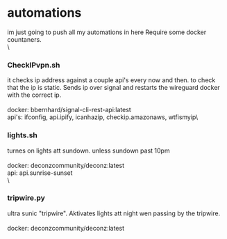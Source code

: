 # automations
im just going to push all my automations in here
Require some docker countaners.\
\
### CheckIPvpn.sh
it checks ip address against a couple api's every now and then. to check that the ip is static.
Sends ip over signal and restarts the wireguard docker with the correct ip.\
\
docker:    bbernhard/signal-cli-rest-api:latest\
api's:     ifconfig, api.ipify, icanhazip, checkip.amazonaws, wtfismyip\

### lights.sh
turnes on lights att sundown. unless sundown past 10pm\
\
docker:    deconzcommunity/deconz:latest\
api:       api.sunrise-sunset\
\
### tripwire.py
ultra sunic "tripwire".
Aktivates lights att night wen passing by the tripwire.\
\
docker:    deconzcommunity/deconz:latest
